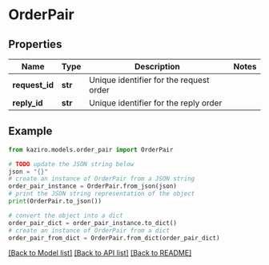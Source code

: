 # OrderPair

## Properties

| Name           | Type    | Description                             | Notes |
| -------------- | ------- | --------------------------------------- | ----- |
| **request_id** | **str** | Unique identifier for the request order |
| **reply_id**   | **str** | Unique identifier for the reply order   |

## Example

```python
from kaziro.models.order_pair import OrderPair

# TODO update the JSON string below
json = "{}"
# create an instance of OrderPair from a JSON string
order_pair_instance = OrderPair.from_json(json)
# print the JSON string representation of the object
print(OrderPair.to_json())

# convert the object into a dict
order_pair_dict = order_pair_instance.to_dict()
# create an instance of OrderPair from a dict
order_pair_from_dict = OrderPair.from_dict(order_pair_dict)
```

[[Back to Model list]](../README.md#documentation-for-models) [[Back to API list]](../README.md#documentation-for-api-endpoints) [[Back to README]](../README.md)
